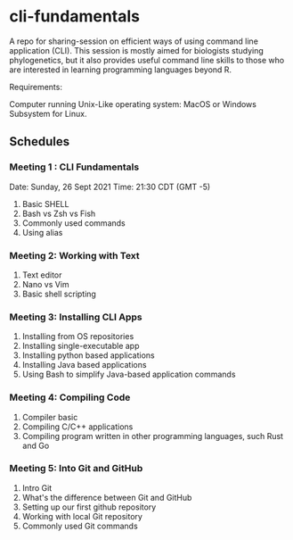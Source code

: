 # cli-fundamentals

A repo for sharing-session on efficient ways of using command line application (CLI). This session is mostly aimed for biologists studying phylogenetics, but it also provides useful command line skills to those who are interested in learning programming languages beyond R.

Requirements:

Computer running Unix-Like operating system: MacOS or Windows Subsystem for Linux.

## Schedules

### Meeting 1 : CLI Fundamentals

Date: Sunday, 26 Sept 2021 
Time: 21:30 CDT (GMT -5)

1. Basic SHELL
2. Bash vs Zsh vs Fish
3. Commonly used commands
4. Using alias

### Meeting 2: Working with Text

1. Text editor
2. Nano vs Vim
3. Basic shell scripting

### Meeting 3: Installing CLI Apps

1. Installing from OS repositories
2. Installing single-executable app
3. Installing python based applications
4. Installing Java based applications
5. Using Bash to simplify Java-based application commands

### Meeting 4: Compiling Code

1. Compiler basic
2. Compiling C/C++ applications
3. Compiling program written in other programming languages, such Rust and Go

### Meeting 5: Into Git and GitHub

1. Intro Git
2. What's the difference between Git and GitHub
3. Setting up our first github repository
4. Working with local Git repository
5. Commonly used Git commands
